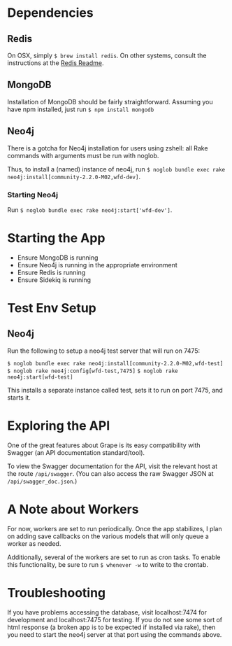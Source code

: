 # Dependencies

## Redis

On OSX, simply `$ brew install redis`.  On other systems, consult the instructions at the [Redis Readme](https://github.com/antirez/redis).

## MongoDB

Installation of MongoDB should be fairly straightforward.  Assuming you have npm installed, just run `$ npm install mongodb`

## Neo4j

There is a gotcha for Neo4j installation for users using zshell: all Rake commands with arguments must be run with noglob.

Thus, to install a (named) instance of neo4j, run `$ noglob bundle exec rake neo4j:install[community-2.2.0-M02,wfd-dev]`.

### Starting Neo4j

Run `$ noglob bundle exec rake neo4j:start['wfd-dev']`.

# Starting the App

* Ensure MongoDB is running
* Ensure Neo4j is running in the appropriate environment
* Ensure Redis is running
* Ensure Sidekiq is running

# Test Env Setup

## Neo4j

Run the following to setup a neo4j test server that will run on 7475:

`$ noglob bundle exec rake neo4j:install[community-2.2.0-M02,wfd-test]`
`$ noglob rake neo4j:config[wfd-test,7475]`
`$ noglob rake neo4j:start[wfd-test]`

This installs a separate instance called test, sets it to run on port 7475, and starts it.

# Exploring the API

One of the great features about Grape is its easy compatibility with Swagger (an API documentation standard/tool).

To view the Swagger documentation for the API, visit the relevant host at the route `/api/swagger`.  (You can also access the raw Swagger JSON at `/api/swagger_doc.json`.)

# A Note about Workers

For now, workers are set to run periodically. Once the app stabilizes, I plan on adding save callbacks on the various models that will only queue a worker as needed.

Additionally, several of the workers are set to run as cron tasks. To enable this functionality, be sure to run `$ whenever -w` to write to the crontab.

# Troubleshooting

If you have problems accessing the database, visit localhost:7474 for development and localhost:7475 for testing.  If you do not see some sort of html response (a broken app is to be expected if installed via rake), then you need to start the neo4j server at that port using the commands above.
